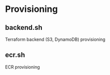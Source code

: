 # Provisioning

## backend.sh

Terraform backend (S3, DynamoDB) provisioning

## ecr.sh

ECR provisioning
